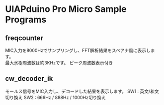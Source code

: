 # UIAPduino Pro Micro Sample Programs

## freqcounter
MIC入力を8000Hzでサンプリングし、FFT解析結果をスペアナ風に表示します。  
最大氷樹周波数は約3KHzです。
ピーク周波数表示付き

## cw_decoder_ik
モールス信号をMIC入力し、デコードした結果を表示します。
    SW1 : 英文/和文切り換え
    SW2 : 666Hz / 888Hz / 1000Hz切り換え